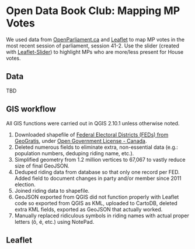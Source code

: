 # Open Data Book Club: Mapping MP Votes

We used data from [OpenParliament.ca](https://openparliament.ca/) and [Leaflet](http://leafletjs.com/) to map MP votes in the most recent session of parliament, session 41-2. Use the slider (created with [Leaflet-Slider](https://github.com/Eclipse1979/leaflet-slider)) to highlight MPs who are more/less present for House votes.

## Data

TBD

## GIS workflow

All GIS functions were carried out in QGIS 2.10.1 unless otherwise noted.

1. Downloaded shapefile of <a href="http://geogratis.gc.ca/api/en/nrcan-rncan/ess-sst/6d1d8f90-1c25-5fd0-880d-138d27c8cb57.html">Federal Electoral Districts (FEDs) from GeoGratis</a>, under <a href="http://open.canada.ca/en/open-government-licence-canada">Open Government License - Canada</a>.</br>
2. Deleted numerous fields to eliminate extra, non-essential data (e.g.: population numbers, deduping riding name, etc.).<br>
3. Simplified geometry from 1.2 million vertices to 67,067 to vastly reduce size of final GeoJSON.<br>
4. Deduped riding data from database so that only one record per FED. Added field to document changes in party and/or member since 2011 election.<br>
5. Joined riding data to shapefile.<br>
6. GeoJSON exported from QGIS did not function properly with Leaflet code so exported from QGIS as KML, uploaded to CartoDB, deleted extra KML fields, exported as GeoJSON that actually worked.<br>
7. Manually replaced ridiculous symbols in riding names with actual proper letters (ô, é, etc.) using NotePad.

## Leaflet
